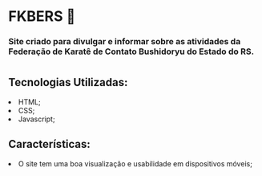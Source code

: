 # FKBERS 🥋
### Site criado para divulgar e informar sobre as atividades da Federação de Karatê de Contato Bushidoryu do Estado do RS.
#

## Tecnologias Utilizadas:
 <LI>HTML;
  <LI>CSS;
    <LI>Javascript;
      
## Características:
<li> O site tem uma boa visualização e usabilidade em dispositivos móveis;
        
